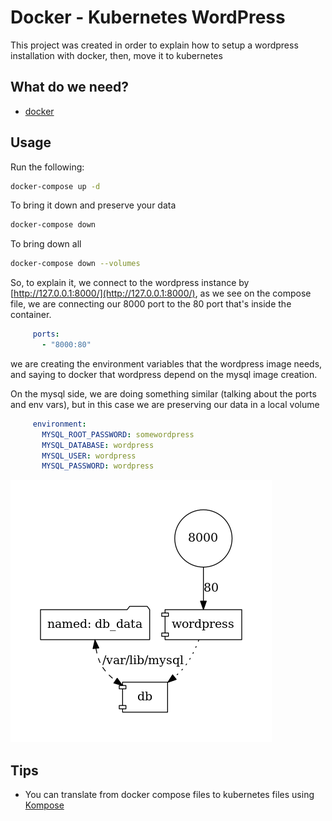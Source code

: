 # Docker - Kubernetes WordPress

This project was created in order to explain how to setup a wordpress installation with docker, then, move it to kubernetes

## What do we need?

 - [docker](https://www.docker.com/products/docker-desktop)

## Usage

Run the following:

```bash
docker-compose up -d
```
To bring it down and preserve your data

```bash
docker-compose down
```

To bring down all

```bash
docker-compose down --volumes
```
So, to explain it, we connect to the wordpress instance by [http://127.0.0.1:8000/](http://127.0.0.1:8000/), as we see on the compose file, we are connecting our 8000 port to the 80 port that's inside the container.

```yml
     ports:
       - "8000:80"
```
we are creating the environment variables that the wordpress image needs, and saying to docker that wordpress depend on the mysql image creation.

On the mysql side, we are doing something similar (talking about the ports and env vars), but in this case we are preserving our data in a local volume

```yml
     environment:
       MYSQL_ROOT_PASSWORD: somewordpress
       MYSQL_DATABASE: wordpress
       MYSQL_USER: wordpress
       MYSQL_PASSWORD: wordpress
```

![alt text](https://github.com/yosoyvilla/docker-k8s-wordpress/blob/develop/docker-compose.png?raw=true)

## Tips

 - You can translate from docker compose files to kubernetes files using [Kompose](https://kubernetes.io/docs/tasks/configure-pod-container/translate-compose-kubernetes/)